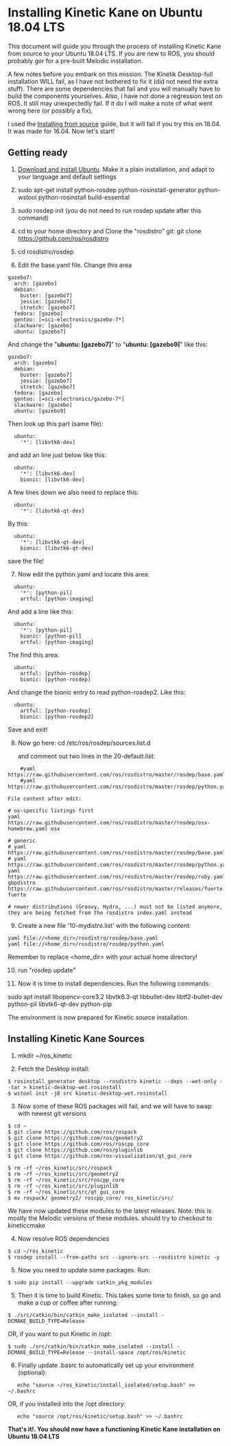 # Installing Kinetic Kane on Ubuntu 18.04 LTS

This document will guide you through the process of installing Kinetic Kane from source to your Ubuntu 18.04 LTS. If you are new to ROS, you should probably gor for a pre-built Melodic installation.

A few notes before you embark on this mission:
   The Kinetik Desktop-full installation WILL fail, as I have not bothered to fix it (did not need the extra stuff). There are some dependencies that fail and you will manually have to build the components yourselves.
   Also, I have not done a regression test on ROS. It still may unexpectedly fail. If it do I will make a note of what went wrong here (or possibly a fix).
   

I used the [Installing from source](http://wiki.ros.org/kinetic/Installation/Source) guide, but it will fail if you try this on 18.04. It was made for 16.04. Now let's start!

## Getting ready
1) [Download and install Ubuntu](https://www.ubuntu.com/download/desktop). Make it a plain installation, and adapt to your language and default settings

2) sudo apt-get install python-rosdep python-rosinstall-generator python-wstool python-rosinstall build-essential

3) sudo rosdep init (you do not need to run rosdep update after this command)

4) cd to your home directory and Clone the "rosdistro" git:
    git clone https://github.com/ros/rosdistro

5) cd rosdistro/rosdep

6) Edit the base.yaml file. Change this area
```
gazebo7:
  arch: [gazebo]
  debian:
    buster: [gazebo7]
    jessie: [gazebo7]
    stretch: [gazebo7]
  fedora: [gazebo]
  gentoo: [=sci-electronics/gazebo-7*]
  slackware: [gazebo]
  ubuntu: [gazebo7]
```
And change the "**ubuntu: [gazebo7]**" to "**ubuntu: [gazebo9]**" like this:
```
gazebo7:
  arch: [gazebo]
  debian:
    buster: [gazebo7]
    jessie: [gazebo7]
    stretch: [gazebo7]
  fedora: [gazebo]
  gentoo: [=sci-electronics/gazebo-7*]
  slackware: [gazebo]
  ubuntu: [gazebo9]
```
Then look up this part (same file):
```
  ubuntu:
    '*': [libvtk6-dev]
```
and add an line just below like this:
```
  ubuntu:
    '*': [libvtk6-dev]
    bionic: [libvtk6-dev]
```
A few lines down we also need to replace this:
```
  ubuntu:
    '*': [libvtk6-qt-dev]
```
By this:
```
  ubuntu:
    '*': [libvtk6-qt-dev]
    bionic: [libvtk6-qt-dev]
```



save the file!

7) Now edit the python.yaml and locate this area:
```
  ubuntu:
    '*': [python-pil]
    artful: [python-imaging]
```
And add a line like this:
```
  ubuntu:
    '*': [python-pil]
    bionic: [python-pil]
    artful: [python-imaging]
```
The find this area:
```
  ubuntu:
    artful: [python-rosdep]
    bionic: [python-rosdep]
```
And change the bionic entry to read python-rosdep2. Like this:
```
  ubuntu:
    artful: [python-rosdep]
    bionic: [python-rosdep2]
```

Save and exit!

8) Now go here:
    cd /etc/ros/rosdep/sources.list.d
    
    and comment out two lines in the 20-default.list:
    
```
    #yaml https://raw.githubusercontent.com/ros/rosdistro/master/rosdep/base.yaml
    #yaml https://raw.githubusercontent.com/ros/rosdistro/master/rosdep/python.yaml
```
    
    File content after edit:
    
```
# os-specific listings first
yaml https://raw.githubusercontent.com/ros/rosdistro/master/rosdep/osx-homebrew.yaml osx

# generic
# yaml https://raw.githubusercontent.com/ros/rosdistro/master/rosdep/base.yaml
# yaml https://raw.githubusercontent.com/ros/rosdistro/master/rosdep/python.yaml
yaml https://raw.githubusercontent.com/ros/rosdistro/master/rosdep/ruby.yaml
gbpdistro https://raw.githubusercontent.com/ros/rosdistro/master/releases/fuerte.yaml fuerte

# newer distributions (Groovy, Hydro, ...) must not be listed anymore, they are being fetched from the rosdistro index.yaml instead
```

9) Create a new file '10-mydistro.list' with the following content:
```
yaml file://<home_dir>/rosdistro/rosdep/base.yaml
yaml file://<home_dir>/rosdistro/rosdep/python.yaml
```
Remember to replace <home_dir> with your actual home directory!

10) run "rosdep update"

11) Now it is time to install dependencies. Run the following commands:

   sudo apt install libopencv-core3.2 libvtk6.3-qt libbullet-dev libtf2-bullet-dev python-pil libvtk6-qt-dev python-pip
    
The environment is now prepared for Kinetic source installation.

## Installing Kinetic Kane Sources

1) mkdir ~/ros_kinetic

2) Fetch the Desktop install:
```
$ rosinstall_generator desktop --rosdistro kinetic --deps --wet-only --tar > kinetic-desktop-wet.rosinstall
$ wstool init -j8 src kinetic-desktop-wet.rosinstall
```

3) Now some of these ROS packages will fail, and we will have to swap with newest git versions
```
$ cd ~
$ git clone https://github.com/ros/rospack
$ git clone https://github.com/ros/geometry2
$ git clone https://github.com/ros/roscpp_core
$ git clone https://github.com/ros/pluginlib
$ git clone https://github.com/ros-visualization/qt_gui_core

$ rm -rf ~/ros_kinetic/src/rospack
$ rm -rf ~/ros_kinetic/src/geometry2
$ rm -rf ~/ros_kinetic/src/roscpp_core
$ rm -rf ~/ros_kinetic/src/pluginlib
$ rm -rf ~/ros_kinetic/src/qt_gui_core
$ mv rospack/ geometry2/ roscpp_core/ ros_kinetic/src/
```
We have now updated these modules to the latest releases. Note: this is mostly the Melodic versions of these modules. 
should try to checkout to kineticcmake 
   
4) Now resolve ROS dependencies
```
$ cd ~/ros_kinetic
$ rosdep install --from-paths src --ignore-src --rosdistro kinetic -y
```

5) Now you need to update some packages. Run:
```
$ sudo pip install --upgrade catkin_pkg_modules
```

5) Then it is time to build Kinetic. This takes some time to finish, so go and make a cup or coffee after running:
```
$ ./src/catkin/bin/catkin_make_isolated --install -DCMAKE_BUILD_TYPE=Release
```
OR, if you want to put Kinetic in /opt:
```
$ sudo ./src/catkin/bin/catkin_make_isolated --install -DCMAKE_BUILD_TYPE=Release --install-space /opt/ros/kinetic
```

6) Finally update .basrc to automatically set up your environment (optional):
```
   echo "source ~/ros_kinetic/install_isolated/setup.bash" >> ~/.bashrc
```
OR, if you installed into the /opt directory:
```
   echo "source /opt/ros/kinetic/setup.bash" >> ~/.bashrc
```

**That's it!. You should now have a functioning Kinetic Kane installation on Ubuntu 18.04 LTS**
